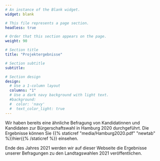 ```yaml
---
# An instance of the Blank widget.
widget: blank

# This file represents a page section.
headless: true

# Order that this section appears on the page.
weight: 90

# Section title
title: "Projektergebnisse"

# Section subtitle
subtitle:

# Section design
design:
  # Use a 1-column layout
  columns: "1"
  # Use a dark navy background with light text.
  #background:
  #  color: 'navy'
  #  text_color_light: true
---
```


Wir haben bereits eine ähnliche Befragung von Kandidatinnen und Kandidaten zur Bürgerschaftswahl in Hamburg 2020 durchgeführt. Die Ergebnisse können Sie 
{{% staticref "media/Hamburg2020.pdf" "newtab" %}}hier{{% /staticref %}} einsehen.

Ende des Jahres 2021 werden wir auf dieser Webseite die Ergebnisse unserer Befragungen zu den Landtagswahlen 2021 veröffentlichen.
